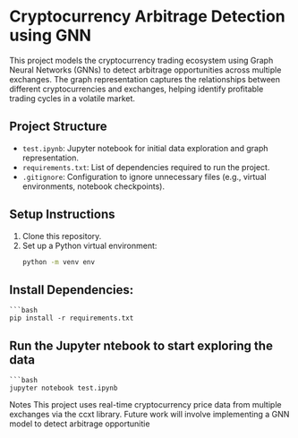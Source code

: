 # Cryptocurrency Arbitrage Detection using GNN

This project models the cryptocurrency trading ecosystem using Graph Neural Networks (GNNs) to detect arbitrage opportunities across multiple exchanges. The graph representation captures the relationships between different cryptocurrencies and exchanges, helping identify profitable trading cycles in a volatile market.

## Project Structure
- `test.ipynb`: Jupyter notebook for initial data exploration and graph representation.
- `requirements.txt`: List of dependencies required to run the project.
- `.gitignore`: Configuration to ignore unnecessary files (e.g., virtual environments, notebook checkpoints).

## Setup Instructions

1. Clone this repository.
2. Set up a Python virtual environment:
   ```bash
   python -m venv env

## Install Dependencies:
    ```bash
    pip install -r requirements.txt

## Run the Jupyter ntebook to start exploring the data 

    ```bash 
    jupyter notebook test.ipynb 


Notes
This project uses real-time cryptocurrency price data from multiple exchanges via the ccxt library.
Future work will involve implementing a GNN model to detect arbitrage opportunitie